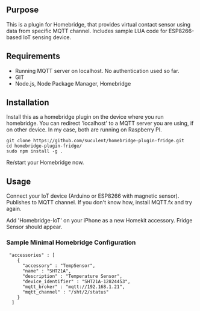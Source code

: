 ## Purpose

This is a plugin for Homebridge, that provides virtual contact sensor using data from specific MQTT channel. Includes sample LUA code for ESP8266-based IoT sensing device.

## Requirements

* Running MQTT server on localhost. No authentication used so far.
* GIT
* Node.js, Node Package Manager, Homebridge


## Installation

Install this as a homebridge plugin on the device where you run homebridge. You can redirect 'localhost' to a MQTT server you are using, if on other device. In my case, both are running on Raspberry PI.

    git clone https://github.com/suculent/homebridge-plugin-fridge.git
    cd homebridge-plugin-fridge/
    sudo npm install -g .        

Re/start your Homebridge now.


## Usage

Connect your IoT device (Arduino or ESP8266 with magnetic sensor). Publishes to MQTT channel.
If you don't know how, install MQTT.fx and try again.

Add 'Homebridge-IoT' on your iPhone as a new Homekit accessory. Fridge Sensor should appear.

### Sample Minimal Homebridge Configuration

```
 "accessories" : [
    {
      "accessory" : "TempSensor",
      "name" : "SHT21A",
      "description" : "Temperature Sensor",
      "device_identifier" : "SHT21A-12824453",
      "mqtt_broker" : "mqtt://192.168.1.21",
      "mqtt_channel" : "/sht/2/status"
    }
  ]
```
